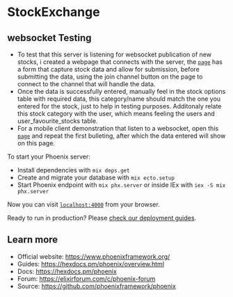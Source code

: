 # StockExchange

## websocket Testing
  * To test that this server is listening for websocket publication of new stocks, i created a webpage that connects with the server, the  [`page`](http://localhost:4000/outgoing-stock/simulation) has a form that capture stock data and allow for submission, before submitting the data, using the join channel button on the page to connect to the channel that will handle the data. 
  * Once the data is successfully entered, manually feel in the stock options table with required data, this category/name should match the one you entered for the stock, just to help in testing purposes. Additonaly relate this stock category with the user, which means feeling the users and user_favourite_stocks table.
  * For a mobile client demonstration that listen to a websocket, open this [`page`](http://localhost:4000/outgoing-stock/simulation) and repeat the first bulleting, after which the data entered will show on this page.


To start your Phoenix server:

  * Install dependencies with `mix deps.get`
  * Create and migrate your database with `mix ecto.setup`
  * Start Phoenix endpoint with `mix phx.server` or inside IEx with `iex -S mix phx.server`

Now you can visit [`localhost:4000`](http://localhost:4000) from your browser.

Ready to run in production? Please [check our deployment guides](https://hexdocs.pm/phoenix/deployment.html).

## Learn more

  * Official website: https://www.phoenixframework.org/
  * Guides: https://hexdocs.pm/phoenix/overview.html
  * Docs: https://hexdocs.pm/phoenix
  * Forum: https://elixirforum.com/c/phoenix-forum
  * Source: https://github.com/phoenixframework/phoenix
